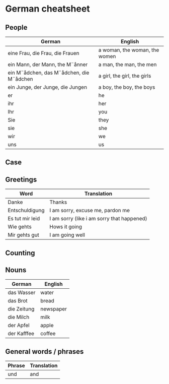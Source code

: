 # German cheatsheet
## People
| German | English |
| --- | --- |
| eine Frau, die Frau, die Frauen | a woman, the woman, the women |
| ein Mann, der Mann, the M¨ånner | a man, the man, the men |
| ein M¨ådchen, das M¨ådchen, die M¨ådchen | a girl, the girl, the girls |
| ein Junge, der Junge, die Jungen | a boy, the boy, the boys |
| er | he |
| ihr | her |
| Ihr | you |
| Sie | they |
| sie | she |
| wir | we |
| uns | us |

## Case

## Greetings
| Word | Translation |
| --- | --- |
| Danke | Thanks |
| Entschuldigung | I am sorry, excuse me, pardon me |
| Es tut mir leid | I am sorry (like i am sorry that happened) |
| Wie gehts | Hows it going |
| Mir gehts gut | I am going well |

## Counting

## Nouns
| German | English |
| --- | --- | 
| das Wasser | water |
| das Brot | bread |
| die Zeitung | newspaper |
| die Milch | milk |
| der Apfel | apple |
| der Kafffee | coffee |

## General words / phrases
| Phrase | Translation |
| --- | --- |
| und | and |
